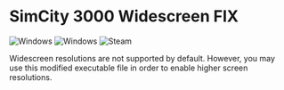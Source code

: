 # SimCity 3000 Widescreen FIX
![Windows](https://img.shields.io/badge/Windows-10-blue?labelColor=grey&style=flat)
![Windows](https://img.shields.io/badge/Windows-11-navy?labelColor=grey&style=flat)
![Steam](https://img.shields.io/badge/Steam-navy?style=flat)

Widescreen resolutions are not supported by default. 
However, you may use this modified executable file in order to enable higher screen resolutions.
